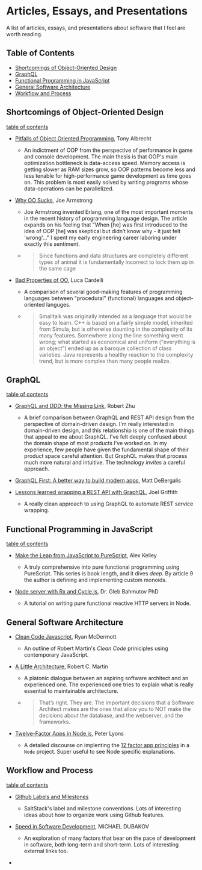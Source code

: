 # Articles, Essays, and Presentations
A list of articles, essays, and presentations about software that I feel are worth reading.

## Table of Contents

- [Shortcomings of Object-Oriented Design](#shortcomings-of-object-oriented-design)
- [GraphQL](#graphql)
- [Functional Programming in JavaScript](#functional-programming-in-javascript)
- [General Software Architecture](#general-software-architecture)
- [Workflow and Process](#workflow-and-process)

## Shortcomings of Object-Oriented Design

[table of contents](#table-of-contents)

- [Pitfalls of Object Oriented Programming](http://harmful.cat-v.org/software/OO_programming/_pdf/Pitfalls_of_Object_Oriented_Programming_GCAP_09.pdf), Tony Albrecht
  * An indictment of OOP from the perspective of performance in game and console development. The main thesis is that OOP's main optimization bottleneck is data-access speed. Memory access is getting slower as RAM sizes grow, so OOP patterns become less and less tenable for high-performance game development as time goes on. This problem is most easily solved by writing programs whose data-operations can be parallelized. 

- [Why OO Sucks](http://harmful.cat-v.org/software/OO_programming/why_oo_sucks), Joe Armstrong
  * Joe Armstrong invented Erlang, one of the most important moments in the recent history of programming language design. The article expands on his feeling that "When [he] was first introduced to the idea of OOP [he] was skeptical but didn’t know why - it just felt 'wrong'..." I spent my early engineering career laboring under exactly this sentiment.
  * > Since functions and data structures are completely different types of animal it is fundamentally incorrect to lock them up in the same cage

- [Bad Properties of OO](http://doc.cat-v.org/programming/bad_properties_of_OO), Luca Cardelli
  * A comparison of several good-making features of programming languages between "procedural" (functional) languages and object-oriented languges.
  * > Smalltalk was originally intended as a language that would be easy to learn. C++ is based on a fairly simple model, inherited from Simula, but is otherwise daunting in the complexity of its many features. Somewhere along the line something went wrong; what started as economical and uniform ("everything is an object") ended up as a baroque collection of class varieties. Java represents a healthy reaction to the complexity trend, but is more complex than many people realize.

## GraphQL

[table of contents](#table-of-contents)

- [GraphQL and DDD: the Missing Link](https://hackernoon.com/graphql-and-ddd-the-missing-link-4e992a26b711), Robert Zhu
  * A brief comparison between GraphQL and REST API design from the perspective of domain-driven design. I'm really interested in domain-driven design, and this relationship is one of the main things that appeal to me about GraphQL. I've felt deeply confused about the domain shape of most products I've worked on. In my experience, few people have given the fundamental shape of their product space careful attention. But GraphQL makes that process much more natural and intuitive. The technology _invites_ a careful approach.

- [GraphQL First: A better way to build modern apps](https://dev-blog.apollodata.com/graphql-first-a-better-way-to-build-modern-apps-b5a04f7121a0), Matt DeBergalis

- [Lessons learned wrapping a REST API with GraphQL](http://www.joelgriffith.net/lessons-learned-wrapping-a-rest-api-with-graphql/), Joel Griffith
  * A really clean approach to using GraphQL to automate REST service wrapping.

## Functional Programming in JavaScript

[table of contents](#table-of-contents)

- [Make the Leap from JavaScript to PureScript](https://hackernoon.com/make-the-leap-from-javascript-to-purescript-5b35b1c06fef), Alex Kelley
  * A truly comprehensive into pure functional programming using PureScript. This series is book length, and it dives _deep_. By article 9 the author is defining and implementing custom monoids.

- [Node server with Rx and Cycle.js](https://glebbahmutov.com/blog/node-server-with-rx-and-cycle/), Dr. Gleb Bahmutov PhD
  * A tutorial on writing pure functional reactive HTTP servers in Node.

## General Software Architecture

- [Clean Code Javascript](https://github.com/ryanmcdermott/clean-code-javascript), Ryan McDermott
  * An outline of Robert Martin's _Clean Code_ priniciples using contemporary JavaScript.
  
- [A Little Architecture](http://blog.cleancoder.com/uncle-bob/2016/01/04/ALittleArchitecture.html), Robert C. Martin
  * A platonic dialogue between an aspiring software architect and an experienced one. The experienced one tries to explain what is really essential to maintainable architecture.
  * > That’s right. They are. The important decisions that a Software Architect makes are the ones that allow you to NOT make the decisions about the database, and the webserver, and the frameworks.

- [Twelve-Factor Apps in Node.js](http://peterlyons.com/twelve-factor-nodejs#/), Peter Lyons
  * A detailed discourse on implenting the [12 factor app principles](https://12factor.net/) in a `Node` project. Super useful to see Node specific explanations.

## Workflow and Process

[table of contents](#table-of-contents)

- [Github Labels and Milestones](https://docs.saltstack.com/en/latest/topics/development/labels.html)
  * SaltStack's label and milestone conventions. Lots of interesting ideas about how to organize work using Github features.

- [Speed in Software Development](https://www.targetprocess.com/articles/speed-in-software-development/), MICHAEL DUBAKOV
  * An exploration of many factors that bear on the pace of development in software, both long-term and short-term. Lots of interesting external links too.

- [](https://medium.com/travis-on-docker/why-and-how-to-use-docker-for-development-a156c1de3b24)
